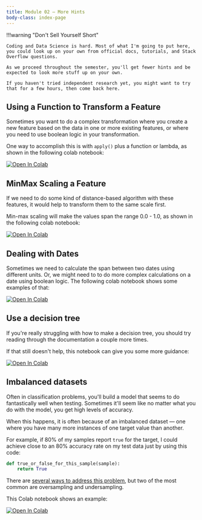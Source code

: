 ```yaml
---
title: Module 02 — More Hints
body-class: index-page
---
```


!!!warning "Don't Sell Yourself Short"

	Coding and Data Science is hard. Most of what I'm going to put here, you could look up on your own from official docs, tutorials, and Stack Overflow questions. 

	As we proceed throughout the semester, you'll get fewer hints and be expected to look more stuff up on your own.

	If you haven't tried independent research yet, you might want to try that for a few hours, then come back here.


## Using a Function to Transform a Feature

Sometimes you want to do a complex transformation where you create a new feature based on the data in one or more existing features, or where you need to use boolean logic in your transformation. 

One way to accomplish this is with `apply()` plus a function or lambda, as shown in the following colab notebook:

[![Open In Colab](https://colab.research.google.com/assets/colab-badge.svg)](https://colab.research.google.com/github/byui-cse/cse450-course/blob/master/notebooks/hint_functions.ipynb)


## MinMax Scaling a Feature
If we need to do some kind of distance-based algorithm with these features, it would help to transform them to the same scale first.

Min-max scaling will make the values span the range 0.0 - 1.0, as shown in the following colab notebook:

[![Open In Colab](https://colab.research.google.com/assets/colab-badge.svg)](https://colab.research.google.com/github/byui-cse/cse450-course/blob/master/notebooks/hint_scaling.ipynb)


## Dealing with Dates
Sometimes we need to calculate the span between two dates using different units. Or, we might need to to do more complex calculations on a date using boolean logic. The following colab notebook shows some examples of that:

[![Open In Colab](https://colab.research.google.com/assets/colab-badge.svg)](https://colab.research.google.com/github/byui-cse/cse450-course/blob/master/notebooks/hint_dates.ipynb)


## Use a decision tree

If you're really struggling with how to make a decision tree, you should try reading through the documentation a couple more times.

If that still doesn't help, this notebook can give you some more guidance:

[![Open In Colab](https://colab.research.google.com/assets/colab-badge.svg)](https://colab.research.google.com/github/byui-cse/cse450-course/blob/master/notebooks/hint_decisiontrees.ipynb)

## Imbalanced datasets

Often in classification problems, you'll build a model that seems to do fantastically well when testing. Sometimes it'll seem like no matter what you do with the model, you get high levels of accuracy.

When this happens, it is often because of an imbalanced dataset — one where you have many more instances of one target value than another.

For example, if 80% of my samples report `true` for the target, I could achieve close to an 80% accuracy rate on my test data just by using this code:

```python
def true_or_false_for_this_sample(sample):
	return True
```

There are [several ways to address this problem](https://stats.stackexchange.com/questions/28029/training-a-decision-tree-against-unbalanced-data), but two of the most common are oversampling and undersampling.

This Colab notebook shows an example:

[![Open In Colab](https://colab.research.google.com/assets/colab-badge.svg)](https://colab.research.google.com/github/byui-cse/cse450-course/blob/master/notebooks/hint_imbalanced.ipynb)
